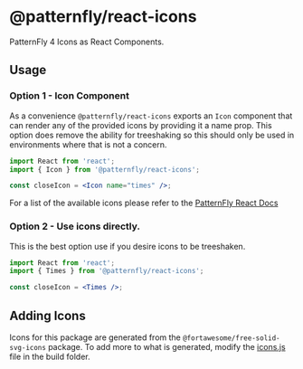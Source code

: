 # @patternfly/react-icons

PatternFly 4 Icons as React Components.

## Usage

### Option 1 - Icon Component

As a convenience `@patternfly/react-icons` exports an `Icon` component that can render any of the provided icons by providing it a name prop. This option does remove the ability for treeshaking so this should only be used in environments where that is not a concern.

```jsx
import React from 'react';
import { Icon } from '@patternfly/react-icons';

const closeIcon = <Icon name="times" />;
```

For a list of the available icons please refer to the [PatternFly React Docs](https://patternfly-react.netlify.com/styles/icons)

### Option 2 - Use icons directly.

This is the best option use if you desire icons to be treeshaken.

```jsx
import React from 'react';
import { Times } from '@patternfly/react-icons';

const closeIcon = <Times />;
```

## Adding Icons

Icons for this package are generated from the `@fortawesome/free-solid-svg-icons` package. To add more to what is generated, modify the [icons.js](./build/icons.js) file in the build folder.